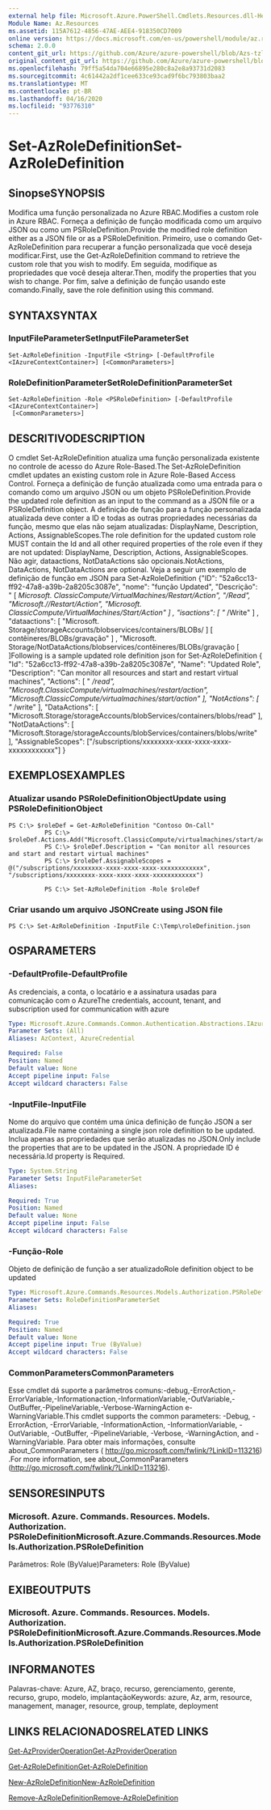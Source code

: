 ```yaml
---
external help file: Microsoft.Azure.PowerShell.Cmdlets.Resources.dll-Help.xml
Module Name: Az.Resources
ms.assetid: 115A7612-4856-47AE-AEE4-918350CD7009
online version: https://docs.microsoft.com/en-us/powershell/module/az.resources/set-Azroledefinition
schema: 2.0.0
content_git_url: https://github.com/Azure/azure-powershell/blob/Azs-tzl/src/Resources/Resources/help/Set-AzRoleDefinition.md
original_content_git_url: https://github.com/Azure/azure-powershell/blob/Azs-tzl/src/Resources/Resources/help/Set-AzRoleDefinition.md
ms.openlocfilehash: 79ff5a54da704e66895e280c8a2e8a93731d2083
ms.sourcegitcommit: 4c61442a2df1cee633ce93cad9f6bc793803baa2
ms.translationtype: MT
ms.contentlocale: pt-BR
ms.lasthandoff: 04/16/2020
ms.locfileid: "93776310"
---
```

# <span data-ttu-id="9613c-101">Set-AzRoleDefinition</span><span class="sxs-lookup"><span data-stu-id="9613c-101">Set-AzRoleDefinition</span></span>

## <span data-ttu-id="9613c-102">Sinopse</span><span class="sxs-lookup"><span data-stu-id="9613c-102">SYNOPSIS</span></span>
<span data-ttu-id="9613c-103">Modifica uma função personalizada no Azure RBAC.</span><span class="sxs-lookup"><span data-stu-id="9613c-103">Modifies a custom role in Azure RBAC.</span></span>
<span data-ttu-id="9613c-104">Forneça a definição de função modificada como um arquivo JSON ou como um PSRoleDefinition.</span><span class="sxs-lookup"><span data-stu-id="9613c-104">Provide the modified role definition either as a JSON file or as a PSRoleDefinition.</span></span>
<span data-ttu-id="9613c-105">Primeiro, use o comando Get-AzRoleDefinition para recuperar a função personalizada que você deseja modificar.</span><span class="sxs-lookup"><span data-stu-id="9613c-105">First, use the Get-AzRoleDefinition command to retrieve the custom role that you wish to modify.</span></span>
<span data-ttu-id="9613c-106">Em seguida, modifique as propriedades que você deseja alterar.</span><span class="sxs-lookup"><span data-stu-id="9613c-106">Then, modify the properties that you wish to change.</span></span>
<span data-ttu-id="9613c-107">Por fim, salve a definição de função usando este comando.</span><span class="sxs-lookup"><span data-stu-id="9613c-107">Finally, save the role definition using this command.</span></span>

## <span data-ttu-id="9613c-108">SYNTAX</span><span class="sxs-lookup"><span data-stu-id="9613c-108">SYNTAX</span></span>

### <span data-ttu-id="9613c-109">InputFileParameterSet</span><span class="sxs-lookup"><span data-stu-id="9613c-109">InputFileParameterSet</span></span>
```
Set-AzRoleDefinition -InputFile <String> [-DefaultProfile <IAzureContextContainer>] [<CommonParameters>]
```

### <span data-ttu-id="9613c-110">RoleDefinitionParameterSet</span><span class="sxs-lookup"><span data-stu-id="9613c-110">RoleDefinitionParameterSet</span></span>
```
Set-AzRoleDefinition -Role <PSRoleDefinition> [-DefaultProfile <IAzureContextContainer>]
 [<CommonParameters>]
```

## <span data-ttu-id="9613c-111">DESCRITIVO</span><span class="sxs-lookup"><span data-stu-id="9613c-111">DESCRIPTION</span></span>
<span data-ttu-id="9613c-112">O cmdlet Set-AzRoleDefinition atualiza uma função personalizada existente no controle de acesso do Azure Role-Based.</span><span class="sxs-lookup"><span data-stu-id="9613c-112">The Set-AzRoleDefinition cmdlet updates an existing custom role in Azure Role-Based Access Control.</span></span>
<span data-ttu-id="9613c-113">Forneça a definição de função atualizada como uma entrada para o comando como um arquivo JSON ou um objeto PSRoleDefinition.</span><span class="sxs-lookup"><span data-stu-id="9613c-113">Provide the updated role definition as an input to the command as a JSON file or a PSRoleDefinition object.</span></span>
<span data-ttu-id="9613c-114">A definição de função para a função personalizada atualizada deve conter a ID e todas as outras propriedades necessárias da função, mesmo que elas não sejam atualizadas: DisplayName, Description, Actions, AssignableScopes.</span><span class="sxs-lookup"><span data-stu-id="9613c-114">The role definition for the updated custom role MUST contain the Id and all other required properties of the role even if they are not updated: DisplayName, Description, Actions, AssignableScopes.</span></span>
<span data-ttu-id="9613c-115">Não agir, dataactions, NotDataActions são opcionais.</span><span class="sxs-lookup"><span data-stu-id="9613c-115">NotActions, DataActions, NotDataActions are optional.</span></span>
<span data-ttu-id="9613c-116">Veja a seguir um exemplo de definição de função em JSON para Set-AzRoleDefinition {"ID": "52a6cc13-ff92-47a8-a39b-2a8205c3087e", "nome": "função Updated", "Descrição": " \[ *Microsoft. ClassicCompute/VirtualMachines/Restart/Action", "/Read", "Microsoft.//Restart/Action", "Microsoft. ClassicCompute/VirtualMachines/Start/Action" \] , "isactions": \[ "* /Write" \] , "dataactions": \[ "Microsoft. Storage/storageAccounts/blobservices/containers/BLOBs/ \] \[ contêineres/BLOBs/gravação" \] , "Microsoft. Storage/NotDataActions/blobservices/contêineres/BLOBs/gravação \[ \]</span><span class="sxs-lookup"><span data-stu-id="9613c-116">Following is a sample updated role definition json for Set-AzRoleDefinition { "Id": "52a6cc13-ff92-47a8-a39b-2a8205c3087e", "Name": "Updated Role", "Description": "Can monitor all resources and start and restart virtual machines", "Actions": \[ " */read", "Microsoft.ClassicCompute/virtualmachines/restart/action", "Microsoft.ClassicCompute/virtualmachines/start/action" \], "NotActions": \[ "* /write" \], "DataActions": \[ "Microsoft.Storage/storageAccounts/blobServices/containers/blobs/read" \], "NotDataActions": \[ "Microsoft.Storage/storageAccounts/blobServices/containers/blobs/write" \], "AssignableScopes": \["/subscriptions/xxxxxxxx-xxxx-xxxx-xxxx-xxxxxxxxxxxx"\] }</span></span>

## <span data-ttu-id="9613c-117">EXEMPLOS</span><span class="sxs-lookup"><span data-stu-id="9613c-117">EXAMPLES</span></span>

### <span data-ttu-id="9613c-118">Atualizar usando PSRoleDefinitionObject</span><span class="sxs-lookup"><span data-stu-id="9613c-118">Update using PSRoleDefinitionObject</span></span>
```
PS C:\> $roleDef = Get-AzRoleDefinition "Contoso On-Call"
          PS C:\> $roleDef.Actions.Add("Microsoft.ClassicCompute/virtualmachines/start/action")
          PS C:\> $roleDef.Description = "Can monitor all resources and start and restart virtual machines"
          PS C:\> $roleDef.AssignableScopes = @("/subscriptions/xxxxxxxx-xxxx-xxxx-xxxx-xxxxxxxxxxxx", "/subscriptions/xxxxxxxx-xxxx-xxxx-xxxx-xxxxxxxxxxxx")

          PS C:\> Set-AzRoleDefinition -Role $roleDef
```

### <span data-ttu-id="9613c-119">Criar usando um arquivo JSON</span><span class="sxs-lookup"><span data-stu-id="9613c-119">Create using JSON file</span></span>
```
PS C:\> Set-AzRoleDefinition -InputFile C:\Temp\roleDefinition.json
```

## <span data-ttu-id="9613c-120">OS</span><span class="sxs-lookup"><span data-stu-id="9613c-120">PARAMETERS</span></span>

### <span data-ttu-id="9613c-121">-DefaultProfile</span><span class="sxs-lookup"><span data-stu-id="9613c-121">-DefaultProfile</span></span>
<span data-ttu-id="9613c-122">As credenciais, a conta, o locatário e a assinatura usadas para comunicação com o Azure</span><span class="sxs-lookup"><span data-stu-id="9613c-122">The credentials, account, tenant, and subscription used for communication with azure</span></span>

```yaml
Type: Microsoft.Azure.Commands.Common.Authentication.Abstractions.IAzureContextContainer
Parameter Sets: (All)
Aliases: AzContext, AzureCredential

Required: False
Position: Named
Default value: None
Accept pipeline input: False
Accept wildcard characters: False
```

### <span data-ttu-id="9613c-123">-InputFile</span><span class="sxs-lookup"><span data-stu-id="9613c-123">-InputFile</span></span>
<span data-ttu-id="9613c-124">Nome do arquivo que contém uma única definição de função JSON a ser atualizada.</span><span class="sxs-lookup"><span data-stu-id="9613c-124">File name containing a single json role definition to be updated.</span></span>
<span data-ttu-id="9613c-125">Inclua apenas as propriedades que serão atualizadas no JSON.</span><span class="sxs-lookup"><span data-stu-id="9613c-125">Only include the properties that are to be updated in the JSON.</span></span>
<span data-ttu-id="9613c-126">A propriedade ID é necessária.</span><span class="sxs-lookup"><span data-stu-id="9613c-126">Id property is Required.</span></span>

```yaml
Type: System.String
Parameter Sets: InputFileParameterSet
Aliases:

Required: True
Position: Named
Default value: None
Accept pipeline input: False
Accept wildcard characters: False
```

### <span data-ttu-id="9613c-127">-Função</span><span class="sxs-lookup"><span data-stu-id="9613c-127">-Role</span></span>
<span data-ttu-id="9613c-128">Objeto de definição de função a ser atualizado</span><span class="sxs-lookup"><span data-stu-id="9613c-128">Role definition object to be updated</span></span>

```yaml
Type: Microsoft.Azure.Commands.Resources.Models.Authorization.PSRoleDefinition
Parameter Sets: RoleDefinitionParameterSet
Aliases:

Required: True
Position: Named
Default value: None
Accept pipeline input: True (ByValue)
Accept wildcard characters: False
```

### <span data-ttu-id="9613c-129">CommonParameters</span><span class="sxs-lookup"><span data-stu-id="9613c-129">CommonParameters</span></span>
<span data-ttu-id="9613c-130">Esse cmdlet dá suporte a parâmetros comuns:-debug,-ErrorAction,-ErrorVariable,-Informationaction,-InformationVariable,-OutVariable,-OutBuffer,-PipelineVariable,-Verbose-WarningAction e-WarningVariable.</span><span class="sxs-lookup"><span data-stu-id="9613c-130">This cmdlet supports the common parameters: -Debug, -ErrorAction, -ErrorVariable, -InformationAction, -InformationVariable, -OutVariable, -OutBuffer, -PipelineVariable, -Verbose, -WarningAction, and -WarningVariable.</span></span> <span data-ttu-id="9613c-131">Para obter mais informações, consulte about_CommonParameters ( http://go.microsoft.com/fwlink/?LinkID=113216) .</span><span class="sxs-lookup"><span data-stu-id="9613c-131">For more information, see about_CommonParameters (http://go.microsoft.com/fwlink/?LinkID=113216).</span></span>

## <span data-ttu-id="9613c-132">SENSORES</span><span class="sxs-lookup"><span data-stu-id="9613c-132">INPUTS</span></span>

### <span data-ttu-id="9613c-133">Microsoft. Azure. Commands. Resources. Models. Authorization. PSRoleDefinition</span><span class="sxs-lookup"><span data-stu-id="9613c-133">Microsoft.Azure.Commands.Resources.Models.Authorization.PSRoleDefinition</span></span>
<span data-ttu-id="9613c-134">Parâmetros: Role (ByValue)</span><span class="sxs-lookup"><span data-stu-id="9613c-134">Parameters: Role (ByValue)</span></span>

## <span data-ttu-id="9613c-135">EXIBE</span><span class="sxs-lookup"><span data-stu-id="9613c-135">OUTPUTS</span></span>

### <span data-ttu-id="9613c-136">Microsoft. Azure. Commands. Resources. Models. Authorization. PSRoleDefinition</span><span class="sxs-lookup"><span data-stu-id="9613c-136">Microsoft.Azure.Commands.Resources.Models.Authorization.PSRoleDefinition</span></span>

## <span data-ttu-id="9613c-137">INFORMA</span><span class="sxs-lookup"><span data-stu-id="9613c-137">NOTES</span></span>
<span data-ttu-id="9613c-138">Palavras-chave: Azure, AZ, braço, recurso, gerenciamento, gerente, recurso, grupo, modelo, implantação</span><span class="sxs-lookup"><span data-stu-id="9613c-138">Keywords: azure, Az, arm, resource, management, manager, resource, group, template, deployment</span></span>

## <span data-ttu-id="9613c-139">LINKS RELACIONADOS</span><span class="sxs-lookup"><span data-stu-id="9613c-139">RELATED LINKS</span></span>

[<span data-ttu-id="9613c-140">Get-AzProviderOperation</span><span class="sxs-lookup"><span data-stu-id="9613c-140">Get-AzProviderOperation</span></span>](./Get-AzProviderOperation.md)

[<span data-ttu-id="9613c-141">Get-AzRoleDefinition</span><span class="sxs-lookup"><span data-stu-id="9613c-141">Get-AzRoleDefinition</span></span>](./Get-AzRoleDefinition.md)

[<span data-ttu-id="9613c-142">New-AzRoleDefinition</span><span class="sxs-lookup"><span data-stu-id="9613c-142">New-AzRoleDefinition</span></span>](./New-AzRoleDefinition.md)

[<span data-ttu-id="9613c-143">Remove-AzRoleDefinition</span><span class="sxs-lookup"><span data-stu-id="9613c-143">Remove-AzRoleDefinition</span></span>](./Remove-AzRoleDefinition.md)

